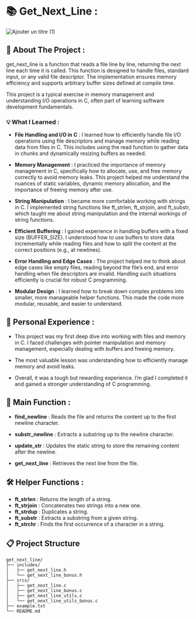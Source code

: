 # 📚 Get_Next_Line :

![Ajouter un titre (1)](https://github.com/user-attachments/assets/a1d85755-6aa9-486b-b61f-6d28913f8f4e)


## 🎯 About The Project :

get_next_line is a function that reads a file line by line, returning the next line each time it is called. This function is designed to handle files, standard input, or any valid file descriptor. The implementation ensures memory efficiency and supports arbitrary buffer sizes defined at compile time.

This project is a typical exercise in memory management and understanding I/O operations in C, often part of learning software development fundamentals.

### 💡 What I Learned : 

- **File Handling and I/O in C** : I learned how to efficiently handle file I/O operations using file descriptors and manage memory while reading data from files in C. This includes using the read function to gather data in chunks and dynamically resizing buffers as needed.

- **Memory Management** : I practiced the importance of memory management in C, specifically how to allocate, use, and free memory correctly to avoid memory leaks. This project helped me understand the nuances of static variables, dynamic memory allocation, and the importance of freeing memory after use.

- **String Manipulation** : I became more comfortable working with strings in C. I implemented string functions like ft_strlen, ft_strjoin, and ft_substr, which taught me about string manipulation and the internal workings of string functions.

- **Efficient Buffering** : I gained experience in handling buffers with a fixed size (BUFFER_SIZE). I understood how to use buffers to store data incrementally while reading files and how to split the content at the correct positions (e.g., at newlines).

- **Error Handling and Edge Cases** : The project helped me to think about edge cases like empty files, reading beyond the file’s end, and error handling when file descriptors are invalid. Handling such situations efficiently is crucial for robust C programming.

- **Modular Design** : I learned how to break down complex problems into smaller, more manageable helper functions. This made the code more modular, reusable, and easier to understand.

## 🌱 Personal Experience :

- This project was my first deep dive into working with files and memory in C. I faced challenges with pointer manipulation and memory management, especially dealing with buffers and freeing memory.
  
- The most valuable lesson was understanding how to efficiently manage memory and avoid leaks.

- Overall, it was a tough but rewarding experience. I’m glad I completed it and gained a stronger understanding of C programming.

## 📝 Main Function :

- **find_newline** : Reads the file and returns the content up to the first newline character.

- **substr_newline** : Extracts a substring up to the newline character.

- **update_str** : Updates the static string to store the remaining content after the newline.

- **get_next_line** : Retrieves the next line from the file.

## 🛠️ Helper Functions : 

- **ft_strlen** : Returns the length of a string.
- **ft_strjoin** : Concatenates two strings into a new one.
- **ft_strdup** : Duplicates a string.
- **ft_substr** : Extracts a substring from a given string.
- **ft_strchr** : Finds the first occurrence of a character in a string.

## 📋 Project Structure

```
get_next_line/
├── includes/
│   ├── get_next_line.h
│   └── get_next_line_bonus.h
├── srcs/
│   ├── get_next_line.c
│   ├── get_next_line_bonus.c
│   ├── get_next_line_utils.c
│   └── get_next_line_utils_bonus.c
├── example.txt
└── README.md
```

